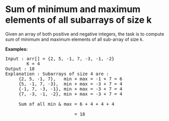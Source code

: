 # Sum of minimum and maximum elements of all subarrays of size k

<p>Given an array of both positive and negative integers, the task is to compute sum of minimum and maximum elements of all sub-array of size k.</p>

<strong>Examples: </strong>
<pre>Input : arr[] = {2, 5, -1, 7, -3, -1, -2}  
        K = 4
Output : 18
Explanation : Subarrays of size 4 are : 
     {2, 5, -1, 7},   min + max = -1 + 7 = 6
     {5, -1, 7, -3},  min + max = -3 + 7 = 4      
     {-1, 7, -3, -1}, min + max = -3 + 7 = 4
     {7, -3, -1, -2}, min + max = -3 + 7 = 4   
     
     Sum of all min &amp; max = 6 + 4 + 4 + 4 
     
                          = 18              
</pre>

